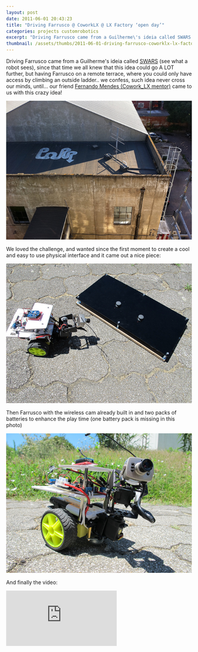 ```yaml
---
layout: post
date: 2011-06-01 20:43:23
title: "Driving Farrusco @ CoworkLX @ LX Factory ‘open day’"
categories: projects customrobotics
excerpt: "Driving Farrusco came from a Guilherme\'s ideia called SWARS (see what a robot sees), since that time we all knew that this idea could go A LOT further, but having Farrusco on a remote terrace, where you could only have access by climbing an outside ladder.. we confess, such idea never cross our minds, until... our friend Fernando Mendes (Cowork_LX mentor) came to us with this crazy idea!"
thumbnail: /assets/thumbs/2011-06-01-driving-farrusco-coworklx-lx-factory-open-day-3.jpg
---
```


Driving Farrusco came from a Guilherme's ideia called <a href="http://lab.guilhermemartins.net/2010/04/11/swars/">SWARS</a> (see what a robot sees), since that time we all knew that this idea could go A LOT further, but having Farrusco on a remote terrace, where you could only have access by climbing an outside ladder.. we confess, such idea never cross our minds, until... our friend <a href="http://www.coworklisboa.pt/">Fernando Mendes (Cowork_LX mentor)</a> came to us with this crazy idea! 

<a href="http://www.flickr.com/photos/guibot/5787118874/" title="Driving Farrusco by guibot, on Flickr"><img class="postimage" alt="Driving Farrusco" src="/assets/images/2011-06-01-driving-farrusco-coworklx-lx-factory-open-day-1.jpg"/></a>

We loved the challenge, and wanted since the first moment to create a cool and easy to use physical interface and it came out a nice piece:

<a href="http://www.flickr.com/photos/guibot/5786592683/" title="Driving Farrusco by guibot, on Flickr"><img class="postimage" alt="Driving Farrusco" src="/assets/images/2011-06-01-driving-farrusco-coworklx-lx-factory-open-day-2.jpg"/></a>

Then Farrusco with the wireless cam already built in and two packs of batteries to enhance the play time (one battery pack is missing in this photo)

<a href="http://www.flickr.com/photos/guibot/5787141448/" title="Driving Farrusco by guibot, on Flickr"><img class="postimage" alt="Driving Farrusco" src="/assets/images/2011-06-01-driving-farrusco-coworklx-lx-factory-open-day-3.jpg"/></a>

And finally the video:

<div class="video-container"><iframe src="http://player.vimeo.com/video/24526765?title=0&amp;byline=0&amp;portrait=0" frameborder="0" allowfullscreen></iframe></div>
